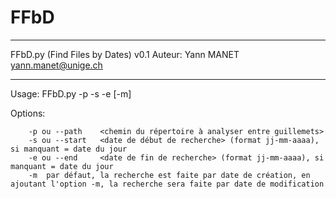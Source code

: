 # FFbD

---------------------------------------------------------

FFbD.py (Find Files by Dates) v0.1
Auteur: Yann MANET <yann.manet@unige.ch>

---------------------------------------------------------

Usage: FFbD.py -p <path> -s <startdate> -e <enddate> [-m]

Options:
        
        -p ou --path    <chemin du répertoire à analyser entre guillemets>
        -s ou --start   <date de début de recherche> (format jj-mm-aaaa), si manquant = date du jour
        -e ou --end     <date de fin de recherche> (format jj-mm-aaaa), si manquant = date du jour
        -m  par défaut, la recherche est faite par date de création, en ajoutant l'option -m, la recherche sera faite par date de modification
